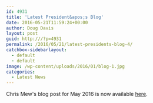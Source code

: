 ```yaml
---
id: 4931
title: 'Latest President&apos;s Blog'
date: 2016-05-21T11:59:24+00:00
author: Doug Davis
layout: post
guid: http:///?p=4931
permalink: /2016/05/21/latest-presidents-blog-4/
catchbox-sidebarlayout:
  - default
  - default
image: /wp-content/uploads/2016/01/blog-1.jpg
categories:
  - Latest News
---
```

Chris Mew&apos;s blog post for May 2016 is now available [here](http:///presidents-blog/).
